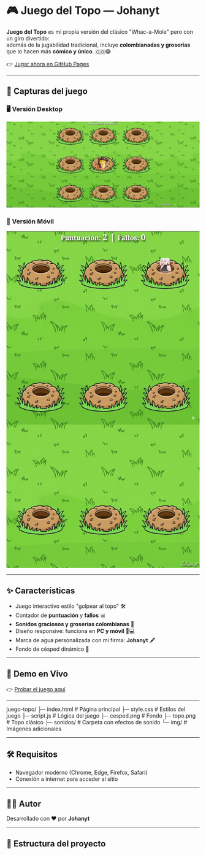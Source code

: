 # 🎮 Juego del Topo — Johanyt

**Juego del Topo** es mi propia versión del clásico "Whac-a-Mole" pero con un giro divertido:  
además de la jugabilidad tradicional, incluye **colombianadas y groserías** que lo hacen más **cómico y único**. 🇨🇴😂  

👉 [Jugar ahora en GitHub Pages](https://joganyt01.github.io/juego-topo/)

---

## 📸 Capturas del juego

### 🖥️ Versión Desktop
![Desktop](./Desktop.PNG)

### 📱 Versión Móvil
![Móvil](./Movil.jpg)

---

## ✨ Características

- Juego interactivo estilo "golpear al topo" 🛠️  
- Contador de **puntuación** y **fallos** 📊  
- **Sonidos graciosos y groserías colombianas** 🤣  
- Diseño responsive: funciona en **PC y móvil** 📱💻  
- Marca de agua personalizada con mi firma: **Johanyt** 🖋️  
- Fondo de césped dinámico 🌱  

---

## 🚀 Demo en Vivo

👉 [Probar el juego aquí](https://joganyt01.github.io/juego-topo/)

---
juego-topo/
├─ index.html # Página principal
├─ style.css # Estilos del juego
├─ script.js # Lógica del juego
├─ cesped.png # Fondo
├─ topo.png # Topo clásico
├─ sonidos/ # Carpeta con efectos de sonido
└─ img/ # Imágenes adicionales

---

## 🛠️ Requisitos

- Navegador moderno (Chrome, Edge, Firefox, Safari)  
- Conexión a internet para acceder al sitio  

---

## 👨‍💻 Autor

Desarrollado con ❤️ por **Johanyt**  

---

## 📂 Estructura del proyecto

